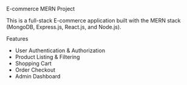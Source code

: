   E-commerce MERN Project

This is a full-stack E-commerce application built with the MERN stack (MongoDB, Express.js, React.js, and Node.js).

Features

- User Authentication & Authorization
- Product Listing & Filtering
- Shopping Cart
- Order Checkout
- Admin Dashboard

